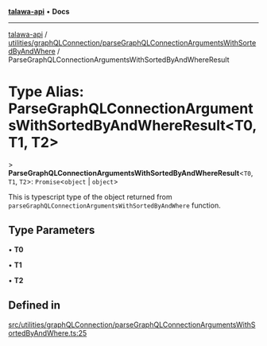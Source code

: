 [**talawa-api**](../../../../README.md) • **Docs**

***

[talawa-api](../../../../modules.md) / [utilities/graphQLConnection/parseGraphQLConnectionArgumentsWithSortedByAndWhere](../README.md) / ParseGraphQLConnectionArgumentsWithSortedByAndWhereResult

# Type Alias: ParseGraphQLConnectionArgumentsWithSortedByAndWhereResult\<T0, T1, T2\>

\> **ParseGraphQLConnectionArgumentsWithSortedByAndWhereResult**\<`T0`, `T1`, `T2`\>: `Promise`\<`object` \| `object`\>

This is typescript type of the object returned from `parseGraphQLConnectionArgumentsWithSortedByAndWhere` function.

## Type Parameters

• **T0**

• **T1**

• **T2**

## Defined in

[src/utilities/graphQLConnection/parseGraphQLConnectionArgumentsWithSortedByAndWhere.ts:25](https://github.com/PalisadoesFoundation/talawa-api/blob/67d017fd9312183a6b2bae1b160bc814f56ab5c2/src/utilities/graphQLConnection/parseGraphQLConnectionArgumentsWithSortedByAndWhere.ts#L25)
